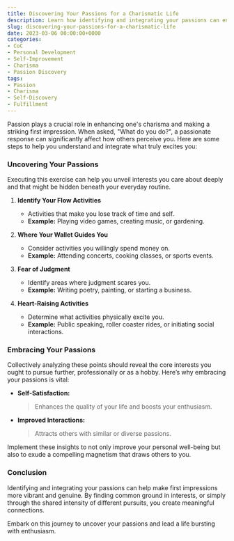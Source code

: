 ```yaml
---
title: Discovering Your Passions for a Charismatic Life
description: Learn how identifying and integrating your passions can enhance your charisma and attract like-minded individuals.
slug: discovering-your-passions-for-a-charismatic-life
date: 2023-03-06 00:00:00+0000
categories:
- CoC
- Personal Development
- Self-Improvement
- Charisma
- Passion Discovery
tags:
- Passion
- Charisma
- Self-Discovery
- Fulfillment
---
```


Passion plays a crucial role in enhancing one's charisma and making a striking first impression. When asked, "What do you do?", a passionate response can significantly affect how others perceive you. Here are some steps to help you understand and integrate what truly excites you:

### Uncovering Your Passions

Executing this exercise can help you unveil interests you care about deeply and that might be hidden beneath your everyday routine.

1. **Identify Your Flow Activities**
   - Activities that make you lose track of time and self.
   - **Example:** Playing video games, creating music, or gardening.

2. **Where Your Wallet Guides You**
   - Consider activities you willingly spend money on.
   - **Example:** Attending concerts, cooking classes, or sports events.

3. **Fear of Judgment**
   - Identify areas where judgment scares you.
   - **Example:** Writing poetry, painting, or starting a business.

4. **Heart-Raising Activities**
   - Determine what activities physically excite you.
   - **Example:** Public speaking, roller coaster rides, or initiating social interactions.

### Embracing Your Passions

Collectively analyzing these points should reveal the core interests you ought to pursue further, professionally or as a hobby. Here’s why embracing your passions is vital:

- **Self-Satisfaction:**
  > Enhances the quality of your life and boosts your enthusiasm.

- **Improved Interactions:**
  > Attracts others with similar or diverse passions.

Implement these insights to not only improve your personal well-being but also to exude a compelling magnetism that draws others to you.

### Conclusion

Identifying and integrating your passions can help make first impressions more vibrant and genuine. By finding common ground in interests, or simply through the shared intensity of different pursuits, you create meaningful connections.

Embark on this journey to uncover your passions and lead a life bursting with enthusiasm.

